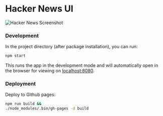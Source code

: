 # Hacker News UI

![Hacker News Screenshot](https://i.imgur.com/sdfp65H.png)

### Development

In the project directory (after package installation), you can run:

```bash
npm start
```

This runs the app in the development mode and will automatically open in the browser for viewing on [localhost:8080](http://localhost:8080).

### Deployment

Deploy to Github pages:

```bash
npm run build &&
./node_modules/.bin/gh-pages -d build
```